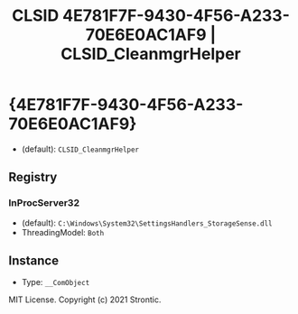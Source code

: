 ﻿---
title: "CLSID 4E781F7F-9430-4F56-A233-70E6E0AC1AF9 | CLSID_CleanmgrHelper"
excerpt: What is COM-Object CLSID 4E781F7F-9430-4F56-A233-70E6E0AC1AF9?
---

# {4E781F7F-9430-4F56-A233-70E6E0AC1AF9}

* (default): `CLSID_CleanmgrHelper`

## Registry


### InProcServer32

* (default): `C:\Windows\System32\SettingsHandlers_StorageSense.dll`
* ThreadingModel: `Both`

## Instance

* Type: `__ComObject`

MIT License. Copyright (c) 2021 Strontic.



